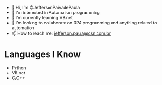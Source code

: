 - 👋 Hi, I’m @JeffersonPaivadePaula
- 👀 I’m interested in Automation programming
- 🌱 I’m currently learning VB.net
- 💞️ I’m looking to collaborate on RPA programming and anything related to automation
- 📫 How to reach me: jefferson.paula@csn.com.br

<!---
JeffersonPaivadePaula/JeffersonPaivadePaula is a ✨ special ✨ repository because its `README.md` (this file) appears on your GitHub profile.
You can click the Preview link to take a look at your changes.
--->

# Languages I Know
* Python
* VB.net
* C/C++


